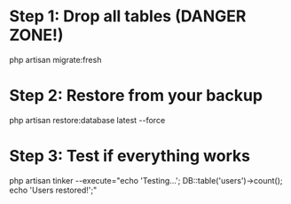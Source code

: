 # Step 1: Drop all tables (DANGER ZONE!)

php artisan migrate:fresh

# Step 2: Restore from your backup

php artisan restore:database latest --force

# Step 3: Test if everything works

php artisan tinker --execute="echo 'Testing...'; DB::table('users')->count(); echo 'Users restored!';"
